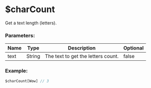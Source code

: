 # $charCount
Get a text length (letters).

### Parameters:
| Name        | Type        | Description                          | Optional |
| ----------- | ----------- | ------------------------------------ | -------- |
| text        | String      | The text to get the letters count.   | false    |

### Example:
```js
$charCount[Wow] // 3
```
